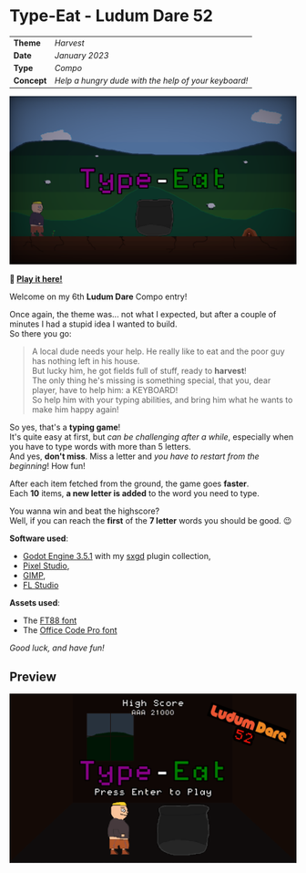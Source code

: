 # Type-Eat - Ludum Dare 52

|             |                                                                                |
|-------------|--------------------------------------------------------------------------------|
| **Theme**   | _Harvest_                                                                      |
| **Date**    | _January 2023_                                                                 |
| **Type**    | _Compo_                                                                        |
| **Concept** | _Help a hungry dude with the help of your keyboard!_                           |

![screenshot](./promo/screenshot.png)

**:rocket: [Play it here!](https://srynetix.github.io/type-eat/)**

Welcome on my 6th **Ludum Dare** Compo entry!

Once again, the theme was... not what I expected, but after a couple of minutes I had a stupid idea I wanted to build.  
So there you go:

> A local dude needs your help. He really like to eat and the poor guy has nothing left in his house.  
> But lucky him, he got fields full of stuff, ready to **harvest**!  
> The only thing he's missing is something special, that you, dear player, have to help him: a KEYBOARD!  
> So help him with your typing abilities, and bring him what he wants to make him happy again!

So yes, that's a **typing game**!  
It's quite easy at first, but *can be challenging after a while*, especially when you have to type words with more than 5 letters.  
And yes, **don't miss**. Miss a letter and *you have to restart from the beginning*! How fun!

After each item fetched from the ground, the game goes **faster**.  
Each **10** items, **a new letter is added** to the word you need to type.

You wanna win and beat the highscore?  
Well, if you can reach the **first** of the **7 letter** words you should be good. :wink:

**Software used**:
- [Godot Engine 3.5.1](https://godotengine.org/) with my [sxgd](https://github.com/Srynetix/sxgd) plugin collection,
- [Pixel Studio](https://store.steampowered.com/app/1204050/Pixel_Studio__pixel_art_editor/),
- [GIMP](https://www.gimp.org/),
- [FL Studio](https://www.image-line.com/fl-studio/)

**Assets used**:
- The [FT88 font](https://gitlab.com/Eugenie-B/degheest-types/-/blob/master/fonts/ttf/FT88-Regular.ttf)
- The [Office Code Pro font](https://github.com/nathco/Office-Code-Pro)

_Good luck, and have fun!_

## Preview

![preview](./promo/promo.gif)